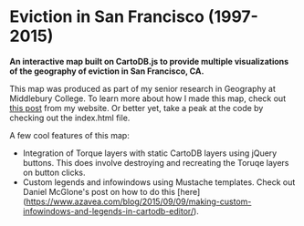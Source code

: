 # Eviction in San Francisco (1997-2015)
**An interactive map built on CartoDB.js to provide multiple visualizations of the geography of eviction in San Francisco, CA.**

This map was produced as part of my senior research in Geography at Middlebury College. To learn more about how I made this map, check out [this post](http://parkerziegler.com/senior-research-programming-for-gis/2016/5/19/project-7-build-a-map-of-eviction-in-san-francisco-using-cartodbjs-or-how-to-make-a-map-you-believe-in) from my website. Or better yet, take a peak at the code by checking out the index.html file.

A few cool features of this map:
* Integration of Torque layers with static CartoDB layers using jQuery buttons. This does involve destroying and recreating the Toruqe layers on button clicks.
* Custom legends and infowindows using Mustache templates. Check out Daniel McGlone's post on how to do this [here] (https://www.azavea.com/blog/2015/09/09/making-custom-infowindows-and-legends-in-cartodb-editor/).
